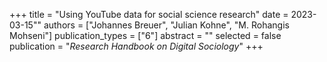 +++
title = "Using YouTube data for social science research"
date = 2023-03-15""
authors = ["Johannes Breuer", "Julian Kohne", "M. Rohangis Mohseni"]
publication_types = ["6"]
abstract = ""
selected = false
publication = "*Research Handbook on Digital Sociology*"
+++

